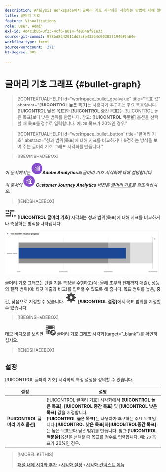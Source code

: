 ```yaml
---
description: Analysis Workspace에서 글머리 기호 시각화를 사용하는 방법에 대해 알아봅니다. 글머리 기호 시각화를 사용하면 다른 성능 범위(목표)에 대해 비교하거나 측정할 수 있습니다.
title: 글머리 기호
feature: Visualizations
role: User, Admin
exl-id: 4d4c1b85-0f23-4cf6-8014-fe854af91e33
source-git-commit: 978bd8642011dd2c8e43564c90303f194689a64e
workflow-type: tm+mt
source-wordcount: '271'
ht-degree: 90%

---
```


# 글머리 기호 그래프 {#bullet-graph}

<!-- markdownlint-disable MD034 -->

>[!CONTEXTUALHELP]
>id="workspace_bullet_goalvalue"
>title="목표 값"
>abstract="**[!UICONTROL 높은 목표]**&#x200B;는 사용자가 추구하는 주요 목표입니다. **[!UICONTROL 낮은 목표]**&#x200B;와 **[!UICONTROL 중간 목표]**&#x200B;는 [!UICONTROL 높은 목표]보다 낮은 범위를 만듭니다. 참고: **[!UICONTROL 백분율]** 옵션을 선택할 때 목표를 정수로 입력합니다. 예: `20` 목표가 20%인 경우."

<!-- markdownlint-enable MD034 -->

<!-- markdownlint-disable MD034 -->

>[!CONTEXTUALHELP]
>id="workspace_bullet_button"
>title="글머리 기호"
>abstract="성과 범위(목표)에 대해 지표를 비교하거나 측정하는 방식을 보여 주는 글머리 기호 그래프 시각화를 만듭니다."

<!-- markdownlint-enable MD034 -->

>[!BEGINSHADEBOX]

_이 문서에서는_ ![Adobe Analytics](/help/assets/icons/AdobeAnalytics.svg) _&#x200B;**Adobe Analytics**&#x200B;의 글머리 기호 시각화에 대해 설명합니다._<br/>_이 문서의_ ![CustomerJourneyAnalytics](/help/assets/icons/CustomerJourneyAnalytics.svg) _&#x200B;**Customer Journey Analytics** 버전은 [글머리 기호](https://experienceleague.adobe.com/ko/docs/analytics-platform/using/cja-workspace/visualizations/bullet-graph)를 참조하십시오._

>[!ENDSHADEBOX]

![GraphBullet](/help/assets/icons/GraphBullet.svg) **[!UICONTROL 글머리 기호]** 시각화는 성과 범위(목표)에 대해 지표를 비교하거나 측정하는 방식을 나타냅니다.

![글머리 기호 그래프 시각화](assets/bullet.png)

글머리 기호 그래프는 단일 기본 측정을 수행하고(예: 올해 초부터 현재까지 매출), 성능의 질적 범위(예: 타깃 매출과 비교)를 입력할 수 있도록 해 줍니다. 목표 범위를 높음, 중간, 낮음으로 지정할 수 있습니다. ![설정](/help/assets/icons/Setting.svg) **[!UICONTROL 설정]**&#x200B;에서 목표 범위를 지정할 수 있습니다.

>[!BEGINSHADEBOX]

데모 비디오를 보려면 ![VideoCheckedOut](/help/assets/icons/VideoCheckedOut.svg) [글머리 기호 그래프 시각화](https://video.tv.adobe.com/v/30858/?quality=12/?quality=12&captions=kor){target=&#34;_blank&#34;}를 확인하십시오.

>[!ENDSHADEBOX]


## 설정

[!UICONTROL 글머리 기호] 시각화의 특정 설정을 정의할 수 있습니다.

| 설정 | 설명 |
|---|---|
| **[!UICONTROL 글머리 기호 옵션]** | [!UICONTROL 글머리 기호] 시각화에서 **[!UICONTROL 높은 목표]**, **[!UICONTROL 중간 목표]** 및 **[!UICONTROL 낮은 목표]** 값을 지정합니다. <br/>**[!UICONTROL 높은 목표&#x200B;]**&#x200B;는 사용자가 추구하는 주요 목표입니다.**[!UICONTROL &#x200B;낮은 목표&#x200B;]**&#x200B;와&#x200B;**[!UICONTROL &#x200B;중간 목표&#x200B;]**&#x200B;는 높은 목표보다 낮은 범위를 만듭니다. 참고:**[!UICONTROL &#x200B;백분율&#x200B;]**&#x200B;옵션을 선택할 때 목표를 정수로 입력합니다. 예: `20` 목표가 20%인 경우. |

>[!MORELIKETHIS]
>
>[패널 내에 시각화 추가](/help/analyze/analysis-workspace/visualizations/freeform-analysis-visualizations.md#add-visualizations-to-a-panel)
>&#x200B;>[시각화 설정](/help/analyze/analysis-workspace/visualizations/freeform-analysis-visualizations.md#settings)
>&#x200B;>[시각화 컨텍스트 메뉴](/help/analyze/analysis-workspace/visualizations/freeform-analysis-visualizations.md#context-menu)
>

